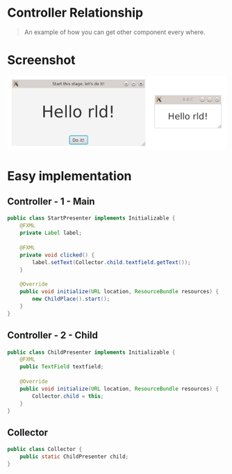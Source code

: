 # Controller Relationship
> An example of how you can get other component every where. 
# Screenshot
![ControllerRelationship - Screenshot](https://github.com/MrChebik/ControllerRelationship/blob/master/controllerrelationship-screenshot.png?raw=true)
# Easy implementation
## Controller - 1 - Main
```java
public class StartPresenter implements Initializable {
    @FXML
    private Label label;

    @FXML
    private void clicked() {
        label.setText(Collector.child.textfield.getText());
    }

    @Override
    public void initialize(URL location, ResourceBundle resources) {
        new ChildPlace().start();
    }
}
```
## Controller - 2 - Child
```java
public class ChildPresenter implements Initializable {
    @FXML
    public TextField textfield;

    @Override
    public void initialize(URL location, ResourceBundle resources) {
        Collector.child = this;
    }
}
```
## Collector
```java
public class Collector {
    public static ChildPresenter child;
}
```